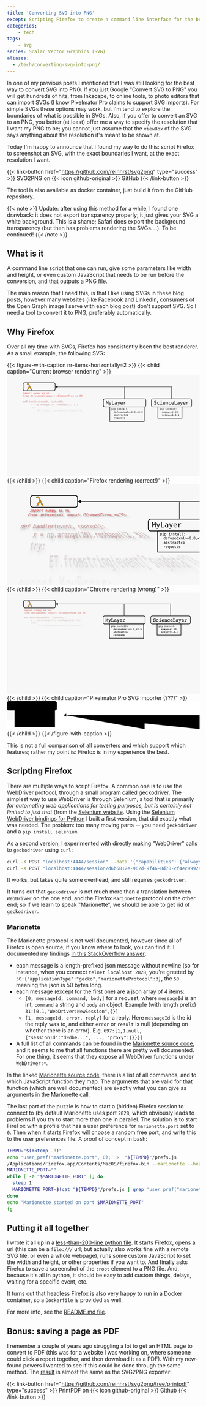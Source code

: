 ```yaml
---
title: 'Converting SVG into PNG'
except: Scripting Firefox to create a command line interface for the best SVG renderer out there, and allowing saving to PNG
categories:
    - tech
tags:
    - svg
series: Scalar Vector Graphics (SVG)
aliases:
  - /tech/converting-svg-into-png/
---
```

In one of my previous posts I mentioned that I was still looking for the best way to convert SVG into PNG.
If you just Google "Convert SVG to PNG" you will get hundreds of hits, from Inkscape, to online tools, to photo editors that can import SVGs (I know Pixelmator Pro claims to support SVG imports).
For simple SVGs these options may work, but I'm tend to explore the boundaries of what is possible in SVGs.
Also, if you offer to convert an SVG to an PNG, you better (at least) offer me a way to specify the resolution that I want my PNG to be; you cannot just assume that the `viewBox` of the SVG says anything about the resolution it's meant to be shown at.

Today I'm happy to announce that I found my way to do this: script Firefox to screenshot an SVG, with the exact boundaries I want, at the exact resolution I want.

{{< link-button href="https://github.com/reinhrst/svg2png" type="success" >}}
SVG2PNG on {{< icon github-original >}} GitHub
{{< /link-button >}}

The tool is also available as docker container, just build it from the GitHub repository.

{{< note >}}
Update: after using this method for a while, I found one drawback: it does not export transparency properly; it just gives your SVG a white background.
This is a shame; Safari does export the background transparency (but then has problems rendering the SVGs....).
To be continued!
{{< /note >}}

## What is it
A command line script that one can run, give some parameters like width and height, or even custom JavaScript that needs to be run before the conversion, and that outputs a PNG file.

The main reason that I need this, is that I like using SVGs in these blog posts, however many websites (like Facebook and LinkedIn, consumers of the Open Graph image I serve with each blog post) don't support SVG.
So I need a tool to convert it to PNG, preferably automatically.

## Why Firefox
Over all my time with SVGs, Firefox has consistently been the best renderer.
As a small example, the following SVG:

{{< figure-with-caption nr-items-horizontally=2 >}}
    {{< child caption="Current browser rendering" >}} ![](example.svg) {{< /child >}}
    {{< child caption="Firefox rendering (correct!)" >}} ![](example.png) {{< /child >}}
    {{< child caption="Chrome rendering (wrong)" >}} ![](example-wrong.png) {{< /child >}}
    {{< child caption="Pixelmator Pro SVG importer (???)" >}} ![](example-pixelmator.png) {{< /child >}}
{{< /figure-with-caption >}}


This is not a full comparison of all converters and which support which features; rather my point is: Firefox is in my experience the best.

## Scripting Firefox

There are multiple ways to script Firefox.
A common one is to use the WebDriver protocol, through a [small program called geckodriver](https://github.com/mozilla/geckodriver/releases).
The simplest way to use WebDriver is through Selenium, a tool that is primarily *for automating web applications for testing purposes, but is certainly not limited to just that* (from the [Selenium website](https://www.selenium.dev).
Using the [Selenium WebDriver bindings for Python](https://pypi.org/project/selenium/) I built a first version, that did exactly what was needed.
The problem: too many moving parts -- you need `geckodriver` and a `pip install selenium`.

As a second version, I experimented with directly making "WebDriver" calls to `geckodriver` using `curl`:
```bash
curl -X POST "localhost:4444/session" --data '{"capabilities": {"alwaysMatch": {}}}' -H "Content-Type: application/json; charset=utf-8"
curl -X POST "localhost:4444/session/d6b5812e-962d-9f46-8d70-cf4ec999293a/url" --data '{"url": "file:///Volumes/Work/reinhrst.github.io/assets/images/2021/08/10/results-js-and-go-speedup.svg"}' -H "Content-Type: application/json; charset=utf-8"
```

It works, but takes quite some overhead, and still requires `geckodriver`.

It turns out that `geckodriver` is not much more than a translation between `WebDriver` on the one end, and the Firefox `Marionette` protocol on the other end; so if we learn to speak "Marionette", we should be able to get rid of `geckodriver`.

### Marionette
The Marionette protocol is not well documented, however since all of Firefox is open source, if you know where to look, you can find it. I documented my findings [in this StackOverflow answer](https://stackoverflow.com/a/68747295/1207489):

- each message is a length-prefixed json message without newline (so for instance, when you connect `telnet localhost 2828`, you're greeted by `50:{"applicationType":"gecko","marionetteProtocol":3}`, the `50` meaning the json is 50 bytes long.
- each message (except for the first one) are a json array of 4 items:
    - `[0, messageId, command, body]` for a request, where `messageId` is an int, `command` a string and `body` an object. Example (with length prefix) `31:[0,1,"WebDriver:NewSession",{}]`
    - `[1, messageId, error, reply]` for a reply. Here `messageId` is the id the reply was to, and either `error` or `result` is null (depending on whether there is an error). E.g. `697:[1,1,null,{"sessionId":"d9dbe...", ..., "proxy":{}}}]`
- A full list of all commands can be found in the [Marionette source code](https://searchfox.org/mozilla-central/source/remote/marionette/driver.js), and it seems to me that all functions there are pretty well documented. For one thing, it seems that they expose all WebDriver functions under `WebDriver:*`.

In the linked [Marionette source code](https://searchfox.org/mozilla-central/source/remote/marionette/driver.js), there is a list of all commands, and to which JavaScript function they map.
The arguments that are valid for that function (which are well documented) are exactly what you can give as arguments in the Marionette call.

The last part of the puzzle is how to start a (hidden) Firefox session to connect to (by default Marionette uses port `2828`, which obviously leads to problems if you try to start more than one in parallel.
The solution is to start FireFox with a profile that has a user preference for `marionette.port` set to `0`. 
Then when it starts Firefox will choose a random free port, and write this to the user preferences file.
A proof of concept in bash:
```bash
TEMPD="$(mktemp -d)"
echo 'user_pref("marionette.port", 0);' >  "${TEMPD}"/prefs.js
/Applications/Firefox.app/Contents/MacOS/firefox-bin --marionette --headless --no-remote --profile "${TEMPD}" &
MARIONETTE_PORT=""
while [ -z "$MARIONETTE_PORT" ]; do
  sleep 1
  MARIONETTE_PORT=$(cat "${TEMPD}"/prefs.js | grep 'user_pref("marionette.port"' | grep -oE '[1-9][0-9]*')
done
echo "Marionette started on port $MARIONETTE_PORT"
fg
```

## Putting it all together
I wrote it all up in a [less-than-200-line python file](https://github.com/reinhrst/svg2png/blob/main/main.py).
It starts Firefox, opens a url (this can be a `file:///` url; but actually also works fine with a remote SVG file, or even a whole webpage), runs some custom JavaScript to set the width and height, or other properties if you want to.
And finally asks Firefox to save a screenshot of the `:root` element to a PNG file.
And, because it's all in python, it should be easy to add custom things, delays, waiting for a specific event, etc.

It turns out that headless Firefox is also very happy to run in a Docker container, so a `Dockerfile` is provided as well.

For more info, see the [README.md file](https://github.com/reinhrst/svg2png).

## Bonus: saving a page as PDF
I remember a couple of years ago struggling a lot to get an HTML page to convert to PDF (this was for a website I was working on, where someone could click a report together, and then download it as a PDF).
With my new-found powers I wanted to see if this could be done through the same method.
The [result](https://github.com/reinhrst/svg2png/tree/printpdf) is almost the same as the SVG2PNG exporter:

{{< link-button href="https://github.com/reinhrst/svg2png/tree/printpdf" type="success" >}}
PrintPDF on {{< icon github-original >}} Github
{{< /link-button >}}
